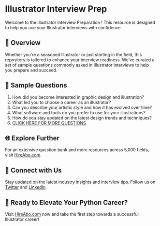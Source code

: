 # Illustrator Interview Prep

Welcome to the Illustrator Interview Preparation ! This resource is designed to help you ace your Illustrator interviews with confidence.

## 🚀 Overview

Whether you're a seasoned Illustrator or just starting in the field, this repository is tailored to enhance your interview readiness. We've curated a set of sample questions commonly asked in Illustrator interviews to help you prepare and succeed.

## 📝 Sample Questions

1. How did you become interested in graphic design and illustration?
2. What led you to choose a career as an illustrator?
3. Can you describe your artistic style and how it has evolved over time?
4. What software and tools do you prefer to use for your illustrations?
5. How do you stay updated on the latest design trends and techniques?
6. [CLICK HERE FOR MORE QUESTIONS](https://hireabo.com/job/6_0_15/Illustrator)

## 🌐 Explore Further

For an extensive question bank and more resources across 5,000 fields, visit [HireAbo.com](https://www.hireabo.com).

## 📱 Connect with Us

Stay updated on the latest industry insights and interview tips. Follow us on [Twitter](https://twitter.com/hireabo) and [LinkedIn](https://www.linkedin.com/in/hire-abo-3609972a8/).

## 🚀 Ready to Elevate Your Python Career?

Visit [HireAbo.com](https://www.hireabo.com) now and take the first step towards a successful Illustrator career!